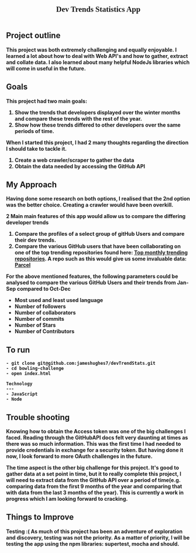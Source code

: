 <div style="text-align:center"><b><span style=" font-family:Georgia; font-size:1.5em;">Dev Trends Statistics App
</div><br>


Project outline
---
This project was both extremely challenging and equally enjoyable.
I learned a lot about how to deal with Web API's and how to gather,
extract and collate data. I also learned about many helpful **NodeJs**
libraries which will come in useful in the future.


Goals
---
This project had two main goals:
1. Show the trends that developers displayed over the winter months and compare these trends with the rest of the year.
2. Show how these trends differed to other developers over the same periods of time.

When I started this project, I had 2 many thoughts regarding the direction I should take to tackle it.
1. Create a web crawler/scraper to gather the data
2. Obtain the data needed by accessing the GitHub API


My Approach
---
Having done some research on both options, I realised that the 2nd option was the better choice. Creating a crawler would have been overkill.

2 Main main features of this app would allow us to compare the differing developer trends
1. Compare the profiles of a select group of gitHub Users and compare their dev trends.
2. Compare the various GitHub users that have been collaborating on one of the top trending repositories found here: <a href="https://github.com/trending?since=monthly">Top monthly trending repositories</a>.
A repo such as this would give us some invaluable data: <a href="https://github.com/parcel-bundler/parcel">Parcel</a>

For the above mentioned features, the following parameters could be analysed to compare the various GitHub Users and their trends from **Jan-Sep** compared to **Oct-Dec**
- Most used and least used language
- Number of followers
- Number of collaborators
- Number of commits
- Number of Stars
- Number of Contributors


To run
---
```
- git clone git@github.com:jameshughes7/devTrendStats.git
- cd bowling-challenge
- open index.html
```

```
Technology
---
- JavaScript
- Node
```


Trouble shooting
---
Knowing how to obtain the Access token was one of the big challenges I faced. Reading through the GitHubAPI docs felt very daunting at times as there was so much information. This was the first time I had needed to provide credentials in exchange for a security token. But having done it now, I look forward to more OAuth challenges in the future.

The time aspect is the other big challenge for this project. It's good to gather data at a set point in time, but it to really complete this project, I will need to extract data from the GitHub API over a period of time(e.g. comparing data from the first 9 months of the year and comparing that with data from the last 3 months of the year). This is currently a work in progress which I am looking forward to cracking.


Things to Improve
---
__Testing__ __:(__ As much of this project has been an adventure of exploration and discovery, testing was not the priority. As a matter of priority, I will be testing the app using the npm libraries: **supertest**, **mocha** and **should**.
